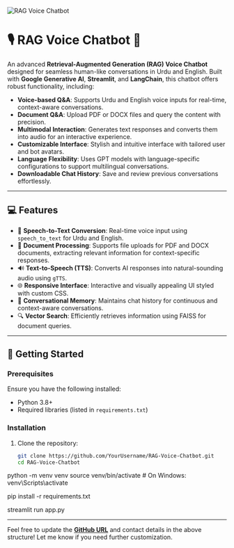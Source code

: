 ![RAG Voice Chatbot](https://github.com/Ahmad-Ali-Rafique/RAG-Voice-Chatbot/blob/main/RAG%20Chatbot.png)

# 🎙️ RAG Voice Chatbot 🤖

An advanced **Retrieval-Augmented Generation (RAG) Voice Chatbot** designed for seamless human-like conversations in Urdu and English. Built with **Google Generative AI**, **Streamlit**, and **LangChain**, this chatbot offers robust functionality, including:

- **Voice-based Q&A**: Supports Urdu and English voice inputs for real-time, context-aware conversations.
- **Document Q&A**: Upload PDF or DOCX files and query the content with precision.
- **Multimodal Interaction**: Generates text responses and converts them into audio for an interactive experience.
- **Customizable Interface**: Stylish and intuitive interface with tailored user and bot avatars.
- **Language Flexibility**: Uses GPT models with language-specific configurations to support multilingual conversations.
- **Downloadable Chat History**: Save and review previous conversations effortlessly.

---

## 💻 Features

- 🎤 **Speech-to-Text Conversion**: Real-time voice input using `speech_to_text` for Urdu and English.
- 📝 **Document Processing**: Supports file uploads for PDF and DOCX documents, extracting relevant information for context-specific responses.
- 🔊 **Text-to-Speech (TTS)**: Converts AI responses into natural-sounding audio using `gTTS`.
- 🌐 **Responsive Interface**: Interactive and visually appealing UI styled with custom CSS.
- 🧠 **Conversational Memory**: Maintains chat history for continuous and context-aware conversations.
- 🔍 **Vector Search**: Efficiently retrieves information using FAISS for document queries.

---

## 🚀 Getting Started

### Prerequisites

Ensure you have the following installed:
- Python 3.8+
- Required libraries (listed in `requirements.txt`)

### Installation

1. Clone the repository:
   ```bash
   git clone https://github.com/YourUsername/RAG-Voice-Chatbot.git
   cd RAG-Voice-Chatbot

python -m venv venv
source venv/bin/activate  # On Windows: venv\Scripts\activate

pip install -r requirements.txt

streamlit run app.py


---

Feel free to update the **[GitHub URL](https://github.com/Ahmad-Ali-Rafique/RAG-Voice-Chatbot)** and contact details in the above structure! Let me know if you need further customization.

